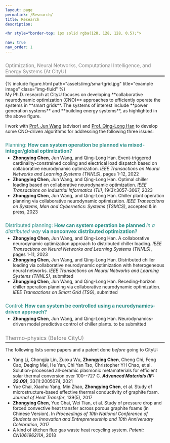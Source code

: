 ```yaml
---
layout: page
permalink: /Research/
title: Research
description: 

<hr style="border-top: 1px solid rgba(128, 128, 128, 0.5);">

nav: true
nav_order: 1
---
```


<span style="position:relative; top:0.7em; right:0em; font-size:1.1em; color:rgba(128,128,128,1)">Optimization, Neural Networks, Computational Intelligence, and Energy Systems (At CityU)</span>
<hr style="border-top: 2px solid rgba(128, 128, 128, 0.5);">

<div class="row justify-content-sm-center">
  <div class="col-sm-10 mt-0 mt-md-0">
    {% include figure.html path="assets/img/smartgrid.jpg" title="example image" class="img-fluid" %}
  </div>
</div>
 My Ph.D. research at CityU focuses on developing **collaborative neurodynamic optimization (CNO)** approaches to efficiently operate the systems in **smart grids**.  The systems of interest include **power generation systems** and **building energy systems**, as highlighted in the above figure. 
 
 
I work with [Prof. Jun Wang](https://scholars.cityu.edu.hk/en/persons/jun-wang(6d556e00-9da5-4b40-9602-8ee68ce4e526).html) (advisor) and [Prof. Qing-Long Han](https://scholar.google.com.au/citations?user=j0pyptAAAAAJ&hl=en) to develop some CNO-driven algorithms for addressing the following three issues: 


<span style="position:relative; top:0.7em; right:0em; font-size:1.1em; color:rgba(46,143,137,1)">Planning: **How can system operation be planned via mixed-integer/global optimization?**</span>
<!-- <hr style="border-top: 1.5px dashed rgba(46,143,137, 0.3) ;">  -->

* **Zhongying Chen**, Jun Wang, and Qing-Long Han. Event-triggered cardinality-constrained cooling and electrical load dispatch based on collaborative neurodynamic optimization. *IEEE Transactions on Neural Networks and Learning Systems (TNNLS)*, pages 1-12, 2022
* **Zhongying Chen**, Jun Wang, and Qing-Long Han. Optimal chiller loading based on collaborative neurodynamic optimization. *IEEE Transactions on Industrial Informatics (TII)*, 19(3):3057-3067, 2023
* **Zhongying Chen**, Jun Wang, and Qing-Long Han. Chiller plant operation planning via collaborative neurodynamic optimization. *IEEE Transactions on Systems, Man and Cybernetics: Systems (TSMCS)*, accepted & in press, 2023


<span style="position:relative; top:0.7em; right:0em; font-size:1.1em; color:rgba(46,143,137,1)">Distributed planning: **How can system operation be planned** *in a distributed way* **via nonconvex distributed optimization?**</span>
<!-- <hr style="border-top: 1.5px dashed rgba(46,143,137, 0.3) ;"> -->

*  **Zhongying Chen**, Jun Wang, and Qing-Long Han. A collaborative neurodynamic optimization approach to distributed chiller loading. *IEEE Transactions on Neural Networks and Learning Systems (TNNLS)*, pages 1-11, 2023
*  **Zhongying Chen**, Jun Wang, and Qing-Long Han. Distributed chiller loading via collaborative neurodynamic optimization with heterogeneous neural networks. *IEEE Transactions on Neural Networks and Learning Systems (TNNLS)*, submitted
*  **Zhongying Chen**, Jun Wang, and Qing-Long Han. Receding-horizon chiller operation planning via collaborative neurodynamic optimization. *IEEE Transactions on Smart Grid (TSG)*, submitted


<span style="position:relative; top:0.7em; right:0em; font-size:1.1em; color:rgba(46,143,137,1)">Control: **How can system be controlled using a neurodynamics-driven approach?**</span>
<!-- <hr style="border-top: 1.5px dashed rgba(46,143,137, 0.3) ;"> -->
* **Zhongying Chen**, Jun Wang, and Qing-Long Han. Neurodynamics-driven model predictive control of chiller plants. to be submitted



<span style="position:relative; top:0.7em; right:0em; font-size:1.2em; color:rgba(128,128,128,1)">Thermo-physics (Before CityU)</span>
<hr style="border-top: 1.5px solid rgba(128, 128, 128, 0.5);">

The following lists some papers and a patent done *before* going to CityU: 
*  Yang Li, Chongjia Lin, Zuoxu Wu, **Zhongying Chen**, Cheng Chi, Feng Cao, Deqing Mei, He Yan, Chi Yan Tso, Christopher YH Chao, et al. Solution-processed all-ceramic plasmonic metamaterials for efficient solar thermal conversion over 100--727 C. ***Advanced Materials (IF: 32.09)***, 33(1):2005074, 2021
*  Yue Chai, Xiaohu Yang, Min Zhao, **Zhongying Chen**, et al. Study of microstructure-based effective thermal conductivity of graphite foam. *Journal of Heat Transfer*, 139(5), 2017
*  **Zhongying Chen**, Yue Chai, Wei Tian, et al. Study of pressure drop and forced convective heat transfer
across porous graphite foams (in Chinese Version). In *Proceedings of 10th National Conference of Students on Innovation and Entrepreneurship and 10th Anniversary Celebration*, 2017
*  A kind of kitchen flue gas waste heat recycling system. *Patent: CN106196211A*, 2018
<!-- <hr style="border-top: 1.5px solid rgba(128, 128, 128, 0.5);"> -->